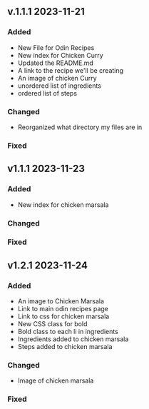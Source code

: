 ## v.1.1.1 2023-11-21

### Added
- New File for Odin Recipes
- New index for Chicken Curry
- Updated the README.md
- A link to the recipe we'll be creating
- An image of chicken Curry
- unordered list of ingredients
- ordered list of steps

### Changed
- Reorganized what directory my files are in
### Fixed

## v1.1.1 2023-11-23

### Added
- New index for chicken marsala

### Changed

### Fixed

## v1.2.1 2023-11-24

### Added
- An image to Chicken Marsala
- Link to main odin recipes page
- Link to css for chicken marsala
- New CSS class for bold
- Bold class to each li in ingredients
- Ingredients added to chicken marsala
- Steps added to chicken marsala

### Changed
- Image of chicken marsala

### Fixed